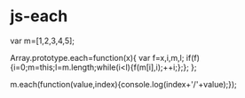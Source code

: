 # js-each

var m=[1,2,3,4,5];

Array.prototype.each=function(x){
	var f=x,i,m,l;
	if(f){i=0;m=this;l=m.length;while(i<l){f(m[i],i);++i;};};
};

m.each(function(value,index){console.log(index+'/'+value);});
